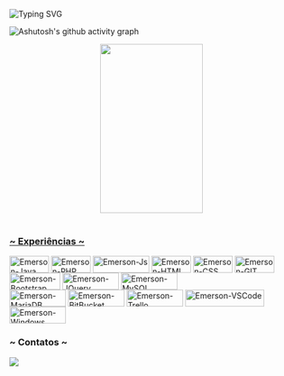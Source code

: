 <!--Title @emerdesenv-->
![Typing SVG](https://readme-typing-svg.herokuapp.com/?color=ffffff&size=35&center=true&vCenter=true&width=1000&lines=Prazer👋;sou+Emerson+Amancio;Atuando+como+Desenvolvedor+Trainee;e+Estudante+de+ADS;Bem+vindo+ao+meu+perfil!) 

<!--Graph-->
![Ashutosh's github activity graph](https://github-readme-activity-graph.cyclic.app/graph?username=emerdesenv&bg_color=0d1117&color=ffffff&line=00b3ff&point=f9fafa&area=true&hide_border=true)

<div align="center">

  <a href="https://github.com/emerdesenv">
  <img width=60%" height="300px" src="https://github-readme-stats.vercel.app/api/top-langs/?username=emerdesenv&layout=compact&hide_border=true&title_name=teste&title_color=ffffff&text_color=ffffff&bg_color=0d1117" />

</div>
<div style="display: inline_block"><br>

<h3> ~ Experiências ~ </h3>

  <a href="https://github.com/emerdesenv/" target="_blank"><img align="center" alt="Emerson-Java" height="30" width="70" src="https://img.shields.io/badge/Java-ED8B00?style=for-the-badge&logo=java&logoColor=white"></a>
  <a href="https://github.com/emerdesenv/" target="_blank"><img align="center" alt="Emerson-PHP" height="30" width="70" src="https://img.shields.io/badge/PHP-777BB4?style=for-the-badge&logo=php&logoColor=white"></a>
  <a href="https://github.com/emerdesenv/" target="_blank"><img align="center" alt="Emerson-Js" height="30" width="100" href="#" src="https://img.shields.io/badge/JavaScript-323330?style=for-the-badge&logo=javascript&logoColor=F7DF1E"></a>
  <a href="https://github.com/emerdesenv/" target="_blank"><img align="center" alt="Emerson-HTML" height="30" width="70" src="https://img.shields.io/badge/HTML5-E34F26?style=for-the-badge&logo=html5&logoColor=white"></a>
  <a href="https://github.com/emerdesenv/" target="_blank"><img align="center" alt="Emerson-CSS" height="30" width="70" src="https://img.shields.io/badge/CSS3-1572B6?style=for-the-badge&logo=css3&logoColor=white"></a>
  <a href="https://github.com/emerdesenv/" target="_blank"><img align="center" alt="Emerson-GIT" height="30" width="70" src="https://camo.githubusercontent.com/ec0d32e85caf4723d5182a75338c89f85a2c3679aed0c46c9ee9fd1c8dc2a316/68747470733a2f2f696d672e736869656c64732e696f2f62616467652f6769742d2532334630353033332e7376673f7374796c653d666f722d7468652d6261646765266c6f676f3d676974266c6f676f436f6c6f723d7768697465"></a>
  <a href="https://github.com/emerdesenv/" target="_blank"><img align="center" alt="Emerson-Bootstrap" height="30" width="90" src="https://img.shields.io/badge/Bootstrap-563D7C?style=for-the-badge&logo=bootstrap&logoColor=white"></a>
  <a href="https://github.com/emerdesenv/" target="_blank"><img align="center" alt="Emerson-JQuery" height="30" width="100" src="https://img.shields.io/badge/jQuery-0769AD?style=for-the-badge&logo=jquery&logoColor=white"></a>
  <a href="https://github.com/emerdesenv/" target="_blank"><img align="center" alt="Emerson-MySQL" height="30" width="100" src="https://img.shields.io/badge/MySQL-005C84?style=for-the-badge&logo=mysql&logoColor=white"></a><br>
  <a href="https://github.com/emerdesenv/" target="_blank"><img align="center" alt="Emerson-MariaDB" height="30" width="100" src="https://img.shields.io/badge/MariaDB-003545?style=for-the-badge&logo=mariadb&logoColor=white"></a>
  <a href="https://github.com/emerdesenv/" target="_blank"><img align="center" alt="Emerson-BitBucket" height="30" width="100" src="https://img.shields.io/badge/Bitbucket-0747a6?style=for-the-badge&logo=bitbucket&logoColor=white"></a>
  <a href="https://github.com/emerdesenv/" target="_blank"><img align="center" alt="Emerson-Trello" height="30" width="100" src="https://img.shields.io/badge/Trello-0052CC?style=for-the-badge&logo=trello&logoColor=white"></a>
  <a href="https://github.com/emerdesenv/" target="_blank"><img align="center" alt="Emerson-VSCode" height="30" width="140" src="https://img.shields.io/badge/Visual_Studio_Code-0078D4?style=for-the-badge&logo=visual%20studio%20code&logoColor=white"></a>
  <a href="https://github.com/emerdesenv/" target="_blank"><img align="center" alt="Emerson-Windows" height="30" width="100" src="https://img.shields.io/badge/Windows-0078D6?style=for-the-badge&logo=windows&logoColor=white"></a>

</div>
  
  <h3> ~ Contatos ~ </h3>
 
<div> 
  <a href="https://www.linkedin.com/in/emerson-am%C3%A2ncio-698433146" target="_blank"><img src="https://img.shields.io/badge/-LinkedIn-%230077B5?style=for-the-badge&logo=linkedin&logoColor=white" target="_blank"></a> 
</div>

